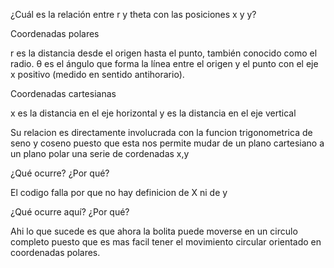 ¿Cuál es la relación entre r y theta con las posiciones x y y?

Coordenadas polares 

r es la distancia desde el origen hasta el punto, también conocido como el radio.
θ es el ángulo que forma la línea entre el origen y el punto con el eje x positivo (medido en sentido antihorario).

Coordenadas cartesianas 

x es la distancia en el eje horizontal
y es la distancia en el eje vertical

Su relacion es directamente involucrada con la funcion trigonometrica de seno y coseno puesto que esta nos permite mudar de un plano cartesiano a un plano polar una serie de cordenadas x,y


¿Qué ocurre? ¿Por qué?

El codigo falla por que no hay definicion de X ni de y

¿Qué ocurre aquí? ¿Por qué?

Ahi lo que sucede es que ahora la bolita puede moverse en un circulo completo puesto que es mas facil tener el movimiento circular orientado en coordenadas polares. 
